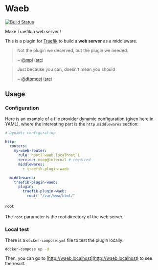 # Waeb

[![Build Status](https://github.com/tomMoulard/traefik-plugin-waeb/actions/workflows/main.yml/badge.svg)](https://github.com/tomMoulard/traefik-plugin-waeb/actions/workflows/main.yml)

Make Traefik a web server !

This is a plugin for [Traefik](https://traefik.io) to build a **web server** as a middleware.

> Not the plugin we deserved, but the plugin we needed.
> 
> ~ [@mpl](https://github.com/mpl) ([src](https://twitter.com/lejatorn/status/1661750793232617477))

> Just because you can, doesn't mean you should
> 
> ~ [@dtomcej](https://github.com/dtomcej) ([src](https://twitter.com/daniel_tomcej/status/1661746210485723136))

## Usage

### Configuration

Here is an example of a file provider dynamic configuration (given here in
YAML), where the interesting part is the `http.middlewares` section:

```yaml
# Dynamic configuration

http:
  routers:
    my-waeb-router:
      rule: host(`waeb.localhost`)
      service: noop@internal # required
      middlewares:
        - traefik-plugin-waeb

  middlewares:
    traefik-plugin-waeb:
      plugin:
        traefik-plugin-waeb:
          root: "/var/www/html/"
```

#### `root`

The `root` parameter is the root directory of the web server.

### Local test

There is a `docker-compose.yml` file to test the plugin locally:

```bash
docker-compose up -d
```

Then, you can go to [http://waeb.localhost](http://waeb.localhost) to see the
result.
